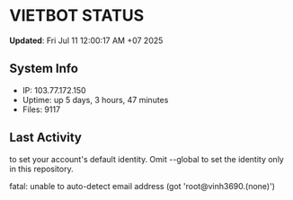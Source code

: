 # VIETBOT STATUS
**Updated**: Fri Jul 11 12:00:17 AM +07 2025

## System Info
- IP: 103.77.172.150
- Uptime: up 5 days, 3 hours, 47 minutes
- Files: 9117

## Last Activity

to set your account's default identity.
Omit --global to set the identity only in this repository.

fatal: unable to auto-detect email address (got 'root@vinh3690.(none)')
